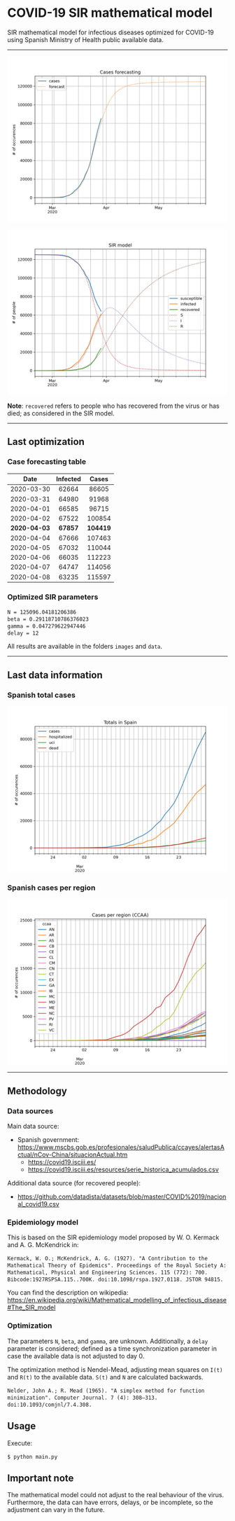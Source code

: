 # COVID-19 SIR mathematical model

SIR mathematical model for infectious diseases optimized for COVID-19 using Spanish Ministry of Health public available data.

-----

![sir-cases](https://github.com/agastalver/sir-covid-19-spain/raw/master/images/generated-sir-cases.png "SIR Model Cases")

![sir](https://github.com/agastalver/sir-covid-19-spain/raw/master/images/generated-sir.png "SIR Model")

**Note**: `recovered` refers to people who has recovered from the virus or has died; as considered in the SIR model.

-----

## Last optimization

### Case forecasting table

| Date           | Infected   | Cases      |
|:--------------:|:----------:|:----------:|
| 2020-03-30     | 62664      | 86605      |
| 2020-03-31     | 64980      | 91968      |
| 2020-04-01     | 66585      | 96715      |
| 2020-04-02     | 67522      | 100854     |
| **2020-04-03** | **67857**  | **104419** |
| 2020-04-04     | 67666      | 107463     |
| 2020-04-05     | 67032      | 110044     |
| 2020-04-06     | 66035      | 112223     |
| 2020-04-07     | 64747      | 114056     |
| 2020-04-08     | 63235      | 115597     |

### Optimized SIR parameters

```
N = 125096.04181206386
beta = 0.29118710786376023
gamma = 0.047279622947446
delay = 12
```

All results are available in the folders `images` and `data`.

-----

## Last data information

### Spanish total cases

![total](https://github.com/agastalver/sir-covid-19-spain/raw/master/images/generated-total.png "Total cases")

### Spanish cases per region

![ccaa](https://github.com/agastalver/sir-covid-19-spain/raw/master/images/generated-ccaa.png "CCAA cases")

-----

## Methodology

### Data sources

Main data source:

* Spanish government: https://www.mscbs.gob.es/profesionales/saludPublica/ccayes/alertasActual/nCov-China/situacionActual.htm
  * https://covid19.isciii.es/
  * https://covid19.isciii.es/resources/serie_historica_acumulados.csv

Additional data source (for recovered people):

* https://github.com/datadista/datasets/blob/master/COVID%2019/nacional_covid19.csv

### Epidemiology model

This is based on the SIR epidemiology model proposed by W. O. Kermack and A. G. McKendrick in:

```
Kermack, W. O.; McKendrick, A. G. (1927). "A Contribution to the Mathematical Theory of Epidemics". Proceedings of the Royal Society A: Mathematical, Physical and Engineering Sciences. 115 (772): 700. Bibcode:1927RSPSA.115..700K. doi:10.1098/rspa.1927.0118. JSTOR 94815.
```

You can find the description on wikipedia: https://en.wikipedia.org/wiki/Mathematical_modelling_of_infectious_disease#The_SIR_model

### Optimization

The parameters `N`, `beta`, and `gamma`, are unknown. Additionally, a `delay` parameter is considered; defined as a time synchronization parameter in case the available data is not adjusted to day 0.

The optimization method is Nendel-Mead, adjusting mean squares on `I(t)` and `R(t)` to the available data. `S(t)` and `N` are calculated backwards.

```
Nelder, John A.; R. Mead (1965). "A simplex method for function minimization". Computer Journal. 7 (4): 308–313. doi:10.1093/comjnl/7.4.308.
```

## Usage

Execute:

```
$ python main.py
```

## Important note

The mathematical model could not adjust to the real behaviour of the virus. Furthermore, the data can have errors, delays, or be incomplete, so the adjustment can vary in the future.
